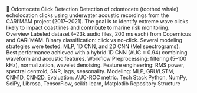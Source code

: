 🐬 Odontocete Click Detection
Detection of odontocete (toothed whale) echolocation clicks using underwater acoustic recordings from the CARI’MAM project (2017–2021).
The goal is to identify extreme wave clicks likely to impact coastlines and contribute to marine risk monitoring.
Overview
Labeled dataset (~23k audio files, 200 ms each) from Copernicus and CARI’MAM.
Binary classification: click vs no-click.
Several modeling strategies were tested: MLP, 1D CNN, and 2D CNN (Mel spectrograms).
Best performance achieved with a hybrid 1D CNN (AUC = 0.94) combining waveform and acoustic features.
Workflow
Preprocessing: filtering (5–100 kHz), normalization, wavelet denoising.
Feature engineering: RMS power, spectral centroid, SNR, lags, seasonality.
Modeling: MLP, GRU/LSTM, CNN1D, CNN2D.
Evaluation: AUC-ROC metric.
Tech Stack
Python, NumPy, SciPy, Librosa, TensorFlow, scikit-learn, Matplotlib
Repository Structure
